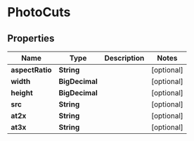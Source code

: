 

# PhotoCuts


## Properties

| Name | Type | Description | Notes |
|------------ | ------------- | ------------- | -------------|
|**aspectRatio** | **String** |  |  [optional] |
|**width** | **BigDecimal** |  |  [optional] |
|**height** | **BigDecimal** |  |  [optional] |
|**src** | **String** |  |  [optional] |
|**at2x** | **String** |  |  [optional] |
|**at3x** | **String** |  |  [optional] |



